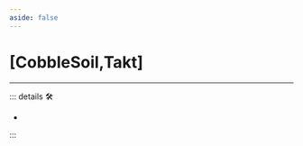 ```yaml
---
aside: false
---
```

# <py>[<ekos>CobbleSoil</ekos>,<via>Takt</via>]</py>

---

<!-- =================================================== -->
<!-- =================================================== -->
<!-- =================================================== -->
<!-- =================================================== -->
<!-- =================================================== -->
::: details 🛠

-

:::

